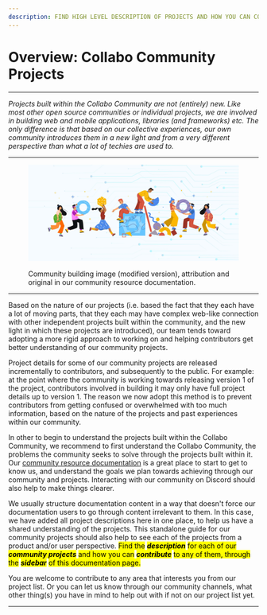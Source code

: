 ```yaml
---
description: FIND HIGH LEVEL DESCRIPTION OF PROJECTS AND HOW YOU CAN CONTRIBUTE!
---
```


# Overview: Collabo Community Projects

***

_Projects built within the Collabo Community are not (entirely) new. Like most other open source communities or individual projects, we are involved in building web and mobile applications, libraries (and frameworks) etc. The only difference is that based on our collective experiences, our own community introduces them in a new light and from a very different perspective than what a lot of techies are used to._

***

<figure><img src=".gitbook/assets/Twitter-Banner-1b-cropped.jpg" alt=""><figcaption><p>Community building image (modified version), attribution and original in our community resource documentation.</p></figcaption></figure>

***

Based on the nature of our projects (i.e. based the fact that they each have a lot of moving parts, that they each may have complex web-like connection with other independent projects built within the community, and the new light in which these projects are introduced), our team tends toward adopting a more rigid approach to working on and helping contributors get better understanding of our community projects.

Project details for some of our community projects are released incrementally to contributors, and subsequently to the public. For example: at the point where the community is working towards releasing version 1 of the project, contributors involved in building it may only have full project details up to version 1. The reason we now adopt this method is to prevent contributors from getting confused or overwhelmed with too much information, based on the nature of the projects and past experiences within our community.

In other to begin to understand the projects built within the Collabo Community, we recommend to first understand the Collabo Community, the problems the community seeks to solve through the projects built within it. Our [community resource documentation](https://resources.collabocommunity.com/) is a great place to start to get to know us, and understand the goals we plan towards achieving through our community and projects. Interacting with our community on Discord should also help to make things clearer.

We usually structure documentation content in a way that doesn't force our documentation users to go through content irrelevant to them. In this case, we have added all project descriptions here in one place, to help us have a shared understanding of the projects. This standalone guide for our community projects should also help to see each of the projects from a product and/or user perspective. <mark style="background-color:yellow;">Find the</mark> <mark style="background-color:yellow;"></mark>_<mark style="background-color:yellow;">**description**</mark>_ <mark style="background-color:yellow;"></mark><mark style="background-color:yellow;">for each of our</mark> <mark style="background-color:yellow;"></mark>_<mark style="background-color:yellow;">**community projects**</mark>_ <mark style="background-color:yellow;"></mark><mark style="background-color:yellow;">and how you can</mark> <mark style="background-color:yellow;"></mark>_<mark style="background-color:yellow;">**contribute**</mark>_ <mark style="background-color:yellow;"></mark><mark style="background-color:yellow;">to any of them, through the</mark> <mark style="background-color:yellow;"></mark>_<mark style="background-color:yellow;">**sidebar**</mark>_ <mark style="background-color:yellow;"></mark><mark style="background-color:yellow;">of this documentation page.</mark> &#x20;

You are welcome to contribute to any area that interests you from our project list. Or you can let us know through our community channels, what other thing(s) you have in mind to help out with if not on our project list yet.

***
